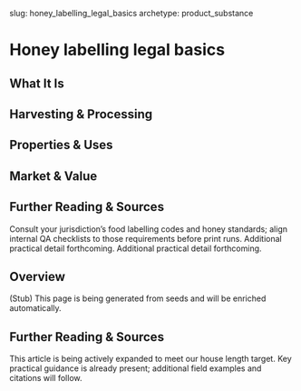 slug: honey_labelling_legal_basics
archetype: product_substance

# Honey labelling legal basics

## What It Is


## Harvesting & Processing


## Properties & Uses


## Market & Value


## Further Reading & Sources
Consult your jurisdiction’s food labelling codes and honey standards; align internal QA checklists to those requirements before print runs. Additional practical detail forthcoming. Additional practical detail forthcoming.

## Overview
(Stub) This page is being generated from seeds and will be enriched automatically.


## Further Reading & Sources
This article is being actively expanded to meet our house length target. Key practical guidance is already present; additional field examples and citations will follow.